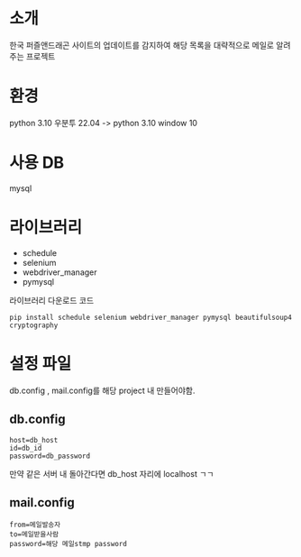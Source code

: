 # 소개

한국 퍼즐앤드래곤 사이트의 업데이트를 감지하여 해당 목록을 대략적으로 메일로 알려주는 프로젝트


# 환경
python 3.10
우분투 22.04
->  python 3.10 window 10

# 사용 DB 
mysql

# 라이브러리
- schedule
- selenium
- webdriver_manager
- pymysql

라이브러리 다운로드 코드
```
pip install schedule selenium webdriver_manager pymysql beautifulsoup4 cryptography
```

# 설정 파일
db.config , mail.config를 해당 project 내 만들어야함. 

## db.config
```
host=db_host
id=db_id
password=db_password
```
만약 같은 서버 내 돌아간다면 db_host 자리에 localhost ㄱㄱ
  
## mail.config
```
from=메일발송자
to=메일받을사람
password=해당 메일stmp password
```
